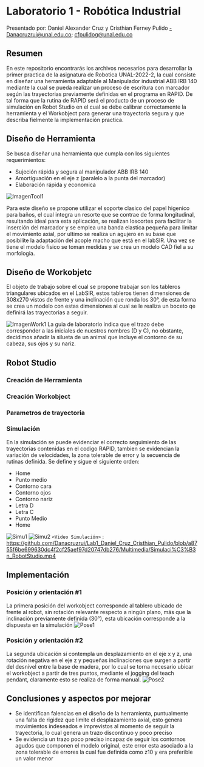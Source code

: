# Laboratorio 1 - Robótica Industrial
Presentado por: Daniel Alexander Cruz y Cristhian Ferney Pulido
-Danacruzrui@unal.edu.co; cfpulidog@unal.edu.co

## Resumen
En este repositorio encontrarás los archivos necesarios para desarrollar la primer practica de la asignatura de Robotica UNAL-2022-2, la cual consiste en diseñar una herramienta adaptable al Manipulador industrial ABB IRB 140 mediante la cual se pueda realizar un proceso de escritura con marcador según las trayectorias previamente definidas en el programa en RAPID. De tal forma que la rutina de RAPID será el producto de un proceso de simulación en Robot Studio en el cual se debe calibrar correctamente la herramienta y el Workobject para generar una trayectoria segura y que describa fielmente la implementación practica.

## Diseño de Herramienta 
Se busca diseñar una herramienta que cumpla con los siguientes requerimientos: 
* Sujeción rápida y segura al manipulador ABB IRB 140
* Amortiguación en el eje z (paralelo a la punta del marcador) 
* Elaboración rápida y economica 

![ImagenTool1](https://github.com/Danacruzrui/Lab1_Daniel_Cruz_Cristhian_Pulido/blob/46bf79606f6ea5c8d254098a4e06571418085aae/Imagenes_readme/Tool1.jpeg)

Para este diseño se propone utilizar el soporte clasico del papel higenico para baños, el cual integra un resorte que se contrae de forma longitudinal, resultando ideal para esta aplicación, se realizan loscortes para facilitar la inserción del marcador y se emplea una banda elastica pequeña para limitar el movimiento axial, por ultimo se realiza un agujero en su base que posibilite la adaptación del acople macho que está en el labSIR. 
Una vez se tiene el modelo fisico se toman medidas y se crea un modelo CAD fiel a su morfologia. 


## Diseño de Workobjetc
El objeto de trabajo sobre el cual se propone trabajar son los tableros triangulares ubicados en el LabSIR, estos tableros tienen dimensiones de 308x270 vistos de frente y una inclinación que ronda los 30°, de esta forma se crea un modelo con estas dimensiones al cual se le realiza un boceto qe definirá las trayectorias a seguir.
 
![ImagenWork1](https://github.com/Danacruzrui/Lab1_Daniel_Cruz_Cristhian_Pulido/blob/46bf79606f6ea5c8d254098a4e06571418085aae/Imagenes_readme/Workk1.jpeg)
La guia de laboratorio indica que el trazo debe corresponder a las iniciales de nuestros nombres (D y C), no obstante, decidimos añadir la silueta de un animal que incluye el contorno de su cabeza, sus ojos y su nariz.
## Robot Studio 

### Creación de Herramienta 

### Creación Workobject

### Parametros de trayectoria 

### Simulación 
En la simulación se puede evidenciar el correcto seguimiento de las trayectorias contenidas en el codigo RAPID, tambien se evidencian la variación de velocidades, la zona tolerable de error y la secuencia de rutinas definida. Se define y sigue el siguiente orden: 
* Home
* Punto medio
* Contorno cara
* Contorno ojos
* Contorno nariz
* Letra D
* Letra C
* Punto Medio 
* Home

![Simu1](https://github.com/Danacruzrui/Lab1_Daniel_Cruz_Cristhian_Pulido/blob/f8ca4447a73c111f65050b54a0a37405d846516a/Imagenes_readme/Simu.jpeg)
![Simu2](https://github.com/Danacruzrui/Lab1_Daniel_Cruz_Cristhian_Pulido/blob/f8ca4447a73c111f65050b54a0a37405d846516a/Imagenes_readme/Simu2.jpeg)
`<Video Simulación>` : <https://github.com/Danacruzrui/Lab1_Daniel_Cruz_Cristhian_Pulido/blob/a8755f6be699630dc4f2cf25aef97d20747db276/Multimedia/Simulaci%C3%B3n_RobotStudio.mp4>

## Implementación 

### Posición y orientación #1
La primera posición del workobject corresponde al tablero ubicado de frente al robot, sin rotación relevante respecto a ningún plano, más que la inclinación previamente definida (30°), esta ubicación corresponde a la dispuesta en la simulación 
![Pose1](https://github.com/Danacruzrui/Lab1_Daniel_Cruz_Cristhian_Pulido/blob/f8ca4447a73c111f65050b54a0a37405d846516a/Imagenes_readme/Pose1.jpeg)
### Posición y orientación #2
La segunda ubicación sí contempla un desplazamiento en el eje x y z, una rotación negativa en el eje z y pequeñas inclinaciones que surgen a partir del desnivel entre la base de madera, por lo cual se torna necesario ubicar el workobject a partir de tres puntos, mediante el jogging del teach pendant, claramente esto se realiza de forma manual. 
![Pose2](https://github.com/Danacruzrui/Lab1_Daniel_Cruz_Cristhian_Pulido/blob/f8ca4447a73c111f65050b54a0a37405d846516a/Imagenes_readme/Pose2.jpeg)
## Conclusiones y aspectos por mejorar 
 * Se identifican falencias en el diseño de la herramienta, puntualmente una falta de rigidez que limite el desplazamiento axial, esto genera movimientos indeseados e imprevistos al momento de seguir la trayectoria, lo cual genera un trazo discontinuo y poco preciso
 * Se evidencia un trazo poco preciso incapaz de seguir los contornos agudos que componen el modelo original, este error esta asociado a la zona tolerable de errores la cual fue definida como z10 y era preferible un valor menor


